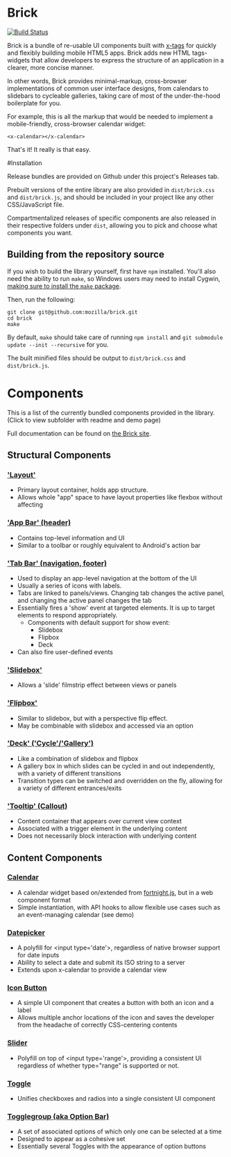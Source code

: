 Brick
==============

[![Build Status](https://travis-ci.org/mozilla/brick.png)](https://travis-ci.org/mozilla/brick)

Brick is a bundle of re-usable UI components built with [x-tags](http://www.x-tags.org/) for quickly and flexibly building mobile HTML5 apps. Brick adds new HTML tags- widgets that allow developers to express the structure of an application in a clearer, more concise manner.

In other words, Brick provides minimal-markup, cross-browser implementations of common user interface designs, from calendars to slidebars to cycleable galleries, taking care of most of the under-the-hood boilerplate for you.

For example, this is all the markup that would be needed to implement a mobile-friendly, cross-browser calendar widget:

```
<x-calendar></x-calendar>
```

That's it! It really is that easy.

#Installation

Release bundles are provided on Github under this project's Releases tab.

Prebuilt versions of the entire library are also provided in <code>dist/brick.css</code> and <code>dist/brick.js</code>, and should be included in your project like any other CSS/JavaScript file.

Compartmentalized releases of specific components are also released in their respective folders under <code>dist</code>, allowing you to pick and choose what components you want.

## Building from the repository source 

If you wish to build the library yourself, first have <code>npm</code> installed. You'll also need the ability to run <code>make</code>, so Windows users may need to install Cygwin, [making sure to install the <code>make</code> package](http://superuser.com/questions/154418/where-do-i-get-make-for-cygwin).

Then, run the following:

```
git clone git@github.com:mozilla/brick.git
cd brick
make
```

By default, `make` should take care of running `npm install` and `git submodule update --init --recursive` for you.

The built minified files should be output to <code>dist/brick.css</code> and <code>dist/brick.js</code>.

# Components

This is a list of the currently bundled components provided in the library. (Click to view subfolder with readme and demo page)

Full documentation can be found on [the Brick site](http://mozilla.github.io/brick/).

## Structural Components

### ['Layout'](component/layout)

* Primary layout container, holds app structure.
* Allows whole "app" space to have layout properties like flexbox without affecting <body>

### ['App Bar' (header)](https://github.com/x-tag/appbar)

* Contains top-level information and UI
* Similar to a toolbar or roughly equivalent to Android's action bar

### ['Tab Bar' (navigation, footer)](component/tabbar)

* Used to display an app-level navigation at the bottom of the UI
* Usually a series of icons with labels.
* Tabs are linked to panels/views. Changing tab changes the active panel, and changing the active panel changes the tab
* Essentially fires a 'show' event at targeted elements. It is up to target elements to respond appropriately.
    - Components with default support for show event:
        - Slidebox
        - Flipbox
        - Deck
* Can also fire user-defined events

### ['Slidebox'](https://github.com/x-tag/slidebox)

* Allows a 'slide' filmstrip effect between views or panels

### ['Flipbox'](https://github.com/x-tag/flipbox)

* Similar to slidebox, but with a perspective flip effect.
* May be combinable with slidebox and accessed via an option

### ['Deck' ('Cycle'/'Gallery')](component/deck)

* Like a combination of slidebox and flipbox
* A gallery box in which slides can be cycled in and out independently, with a variety of different transitions
* Transition types can be switched and overridden on the fly, allowing for a 
  variety of different entrances/exits

### ['Tooltip' (Callout)](component/tooltip)

* Content container that appears over current view context
* Associated with a trigger element in the underlying content
* Does not necessarily block interaction with underlying content

## Content Components

### [Calendar](component/calendar)

* A calendar widget based on/extended from [fortnight.js](https://github.com/potch/fortnight.js), but in a web component format
* Simple instantiation, with API hooks to allow flexible use cases such as an event-managing calendar (see demo)

### [Datepicker](component/datepicker)

* A polyfill for &lt;input type='date'&gt;, regardless of native browser support for date inputs
* Ability to select a date and submit its ISO string to a server
* Extends upon x-calendar to provide a calendar view

### [Icon Button](component/iconbutton)

* A simple UI component that creates a button with both an icon and a label
* Allows multiple anchor locations of the icon and saves the developer from the headache of correctly CSS-centering contents

### [Slider](component/slider)

* Polyfill on top of &lt;input type='range'&gt;, providing a consistent UI regardless of whether type="range" is supported or not.

### [Toggle](https://github.com/x-tag/toggle)

* Unifies checkboxes and radios into a single consistent UI component

### [Togglegroup (aka Option Bar)](component/togglegroup)

* A set of associated options of which only one can be selected at a time
* Designed to appear as a cohesive set
* Essentially several Toggles with the appearance of option buttons
